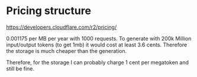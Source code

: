 # Pricing structure

https://developers.cloudflare.com/r2/pricing/

0.001175 per MB per year with 1000 requests.
To generate with 200k Million input/output tokens (to get 1mb) it would cost at least 3.6 cents.
Therefore the storage is much cheaper than the generation.

Therefore, for the storage I can probably charge 1 cent per megatoken and still be fine.
